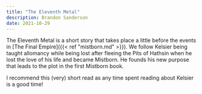 ```yaml
---
title: "The Eleventh Metal"
description: Brandon Sanderson
date: 2021-10-29
---
```


The Eleventh Metal is a short story that takes place a little before the events in [The Final Empire]({{< ref "mistborn.md" >}}). We follow Kelsier being taught allomancy while being lost after fleeing the Pits of Hathsin when he lost the love of his life and became Mistborn. He founds his new purpose that leads to the plot in the first Mistborn book.

I recommend this (very) short read as any time spent reading about Kelsier is a good time!
